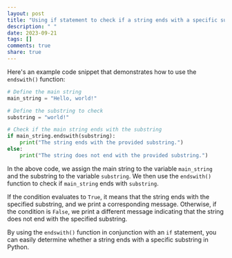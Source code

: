 ```yaml
---
layout: post
title: "Using if statement to check if a string ends with a specific substring in Python"
description: " "
date: 2023-09-21
tags: []
comments: true
share: true
---
```


Here's an example code snippet that demonstrates how to use the `endswith()` function:

```python
# Define the main string
main_string = "Hello, world!"

# Define the substring to check
substring = "world!"

# Check if the main string ends with the substring
if main_string.endswith(substring):
    print("The string ends with the provided substring.")
else:
    print("The string does not end with the provided substring.")
```

In the above code, we assign the main string to the variable `main_string` and the substring to the variable `substring`. We then use the `endswith()` function to check if `main_string` ends with `substring`.

If the condition evaluates to `True`, it means that the string ends with the specified substring, and we print a corresponding message. Otherwise, if the condition is `False`, we print a different message indicating that the string does not end with the specified substring.

By using the `endswith()` function in conjunction with an `if` statement, you can easily determine whether a string ends with a specific substring in Python.